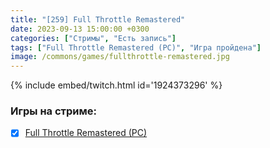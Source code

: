 ```yaml
---
title: "[259] Full Throttle Remastered"
date: 2023-09-13 15:00:00 +0300
categories: ["Стримы", "Есть запись"]
tags: ["Full Throttle Remastered (PC)", "Игра пройдена"]
image: /commons/games/fullthrottle-remastered.jpg
---
```


{% include embed/twitch.html id='1924373296' %}

### Игры на стриме:
+ [x] [Full Throttle Remastered (PC)](/tags/)
